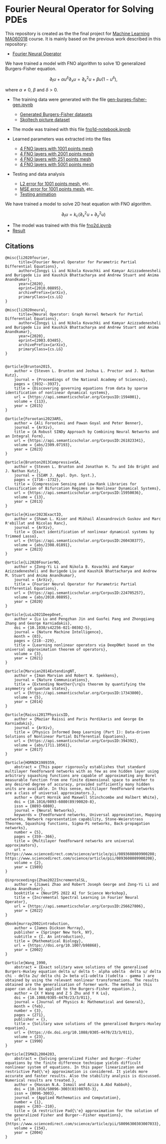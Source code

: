 # Fourier Neural Operator for Solving PDEs

This repository is created as the the final project for [Machine Learning MA060018](http://files.skoltech.ru/data/edu/syllabuses/2023/MA060018.pdf?v=f4hls9) course. It is mainly based on the previous work described in this repository:

- [Fourier Neural Operator](https://github.com/khassibi/fourier-neural-operator/blob/main/README.md)

We have trained a model with FNO algorithm to solve 1D generalized Burgers-Fisher equation. 

$$
    \partial_t u + \alpha u^\delta \partial_x u = \partial_x^2 u + \beta u \left( 1 - u^\delta \right),
$$

where $\alpha \neq 0$, $\beta$ and $\delta > 0$.

- The training data were generated with the file [gen-burges-fisher-gen.ipynb](gen-burgers-fisher-gen.ipynb)
    - [Generated Burgers-Fisher datasets](https://kaggle.com/datasets/14b1e5b86bc461380277887164c2b9e88716c56510b9ded8d064731f68c4fba5)
    - [Skoltech picture dataset](https://kaggle.com/datasets/6228b6270a9f707b18f4a2b04fe085787577780a9b48c122a3b501af4c6e9b11)
- The mode was trained with this file [fno1d-notebook.ipynb](fno1d-notebook.ipynb)
- Learned parameters was extracted into the files
    - [4 FNO layers with 1001 points mesh](results%20fno%201d/fno-4layers-1001.pth)
    - [4 FNO layers with 2001 points mesh](results%20fno%201d/fno-4layers-2001.pth)
    - [4 FNO layers with 251 points mesh](results%20fno%201d/fno-4layers-251.pth)
    - [4 FNO layers with 5001 points mesh](results%20fno%201d/fno-4layers-5001.pth)

- Testing and data analysis
    - [L2 error for 1001 points mesh](results%20fno%201d/l2-1001.png), etc.
    - [MSE error for 1001 points mesh](results%20fno%201d/mse-1001.png), etc.
    - [Testing animation](results%20fno%201d/nn.gif)


We have trained a model to solve 2D heat equation with FNO algorithm.

$$
    \partial_t u = k_c \left( \partial_x^2 u + \partial_y^2 u \right)
$$

- The model was trained with this file [fno2d.ipynb](fno2d.ipynb)
- [Result](results%20fno%201d/panic%20(1).gif) 

## Citations

```
@misc{li2020fourier,
      title={Fourier Neural Operator for Parametric Partial Differential Equations}, 
      author={Zongyi Li and Nikola Kovachki and Kamyar Azizzadenesheli and Burigede Liu and Kaushik Bhattacharya and Andrew Stuart and Anima Anandkumar},
      year={2020},
      eprint={2010.08895},
      archivePrefix={arXiv},
      primaryClass={cs.LG}
}

@misc{li2020neural,
      title={Neural Operator: Graph Kernel Network for Partial Differential Equations}, 
      author={Zongyi Li and Nikola Kovachki and Kamyar Azizzadenesheli and Burigede Liu and Kaushik Bhattacharya and Andrew Stuart and Anima Anandkumar},
      year={2020},
      eprint={2003.03485},
      archivePrefix={arXiv},
      primaryClass={cs.LG}
}


@article{Brunton2015,
	author = {Steven L. Brunton and Joshua L. Proctor and J. Nathan Kutz},
	journal = {Proceedings of the National Academy of Sciences},
	pages = {3932--3937},
	title = {Discovering governing equations from data by sparse identification of nonlinear dynamical systems},
	url = {https://api.semanticscholar.org/CorpusID:1594001},
	volume = {113},
	year = {2015}
}

@article{Forootani2023ARS,
	author = {Ali Forootani and Pawan Goyal and Peter Benner},
	journal = {ArXiv},
	title = {A Robust SINDy Approach by Combining Neural Networks and an Integral Form},
	url = {https://api.semanticscholar.org/CorpusID:261823341},
	volume = {abs/2309.07193},
	year = {2023}
}

@article{Brunton2013CompressiveSA,
	author = {Steven L. Brunton and Jonathan H. Tu and Ido Bright and J. Nathan Kutz},
	journal = {SIAM J. Appl. Dyn. Syst.},
	pages = {1716--1732},
	title = {Compressive Sensing and Low-Rank Libraries for Classification of Bifurcation Regimes in Nonlinear Dynamical Systems},
	url = {https://api.semanticscholar.org/CorpusID:15950036},
	volume = {13},
	year = {2013}
}

@article{Kiser2023ExactIO,
	author = {Shawn L. Kiser and Mikhail Alexandrovich Guskov and Marc R'ebillat and Nicolas Ranc},
	journal = {ArXiv},
	title = {Exact identification of nonlinear dynamical systems by Trimmed Lasso},
	url = {https://api.semanticscholar.org/CorpusID:260438377},
	volume = {abs/2308.01891},
	year = {2023}
}

@article{Li2020FourierNO,
	author = {Zong-Yi Li and Nikola B. Kovachki and Kamyar Azizzadenesheli and Burigede Liu and Kaushik Bhattacharya and Andrew M. Stuart and Anima Anandkumar},
	journal = {ArXiv},
	title = {Fourier Neural Operator for Parametric Partial Differential Equations},
	url = {https://api.semanticscholar.org/CorpusID:224705257},
	volume = {abs/2010.08895},
	year = {2020}
}

@article{LuLu2021DeepOnet,
	author = {Lu Lu and Pengzhan Jin and Guofei Pang and Zhongqiang Zhang and George Karniadakis},
	doi = {10.1038/s42256-021-00302-5},
	journal = {Nature Machine Intelligence},
	month = {03},
	pages = {218--229},
	title = {Learning nonlinear operators via DeepONet based on the universal approximation theorem of operators},
	volume = {3},
	year = {2021}
}

@article{Marvian2014ExtendingNT,
	author = {Iman Marvian and Robert W. Spekkens},
	journal = {Nature Communications},
	title = {Extending Noether{\rq}s theorem by quantifying the asymmetry of quantum states},
	url = {https://api.semanticscholar.org/CorpusID:17343800},
	volume = {5},
	year = {2014}
}

@article{Raissi2017PhysicsID,
	author = {Maziar Raissi and Paris Perdikaris and George Em Karniadakis},
	journal = {ArXiv},
	title = {Physics Informed Deep Learning (Part I): Data-driven Solutions of Nonlinear Partial Differential Equations},
	url = {https://api.semanticscholar.org/CorpusID:394392},
	volume = {abs/1711.10561},
	year = {2017}
}

@article{HORNIK1989359,
	abstract = {This paper rigorously establishes that standard multilayer feedforward networks with as few as one hidden layer using arbitrary squashing functions are capable of approximating any Borel measurable function from one finite dimensional space to another to any desired degree of accuracy, provided sufficiently many hidden units are available. In this sense, multilayer feedforward networks are a class of universal approximators.},
	author = {Kurt Hornik and Maxwell Stinchcombe and Halbert White},
	doi = {10.1016/0893-6080(89)90020-8},
	issn = {0893-6080},
	journal = {Neural Networks},
	keywords = {Feedforward networks, Universal approximation, Mapping networks, Network representation capability, Stone-Weierstrass Theorem, Squashing functions, Sigma-Pi networks, Back-propagation networks},
	number = {5},
	pages = {359--366},
	title = {Multilayer feedforward networks are universal approximators},
	url = {https://www.sciencedirect.com/science/article/pii/0893608089900208; https://www.sciencedirect.com/science/article/pii/0893608089900208},
	volume = {2},
	year = {1989}
}

@inproceedings{Zhao2022IncrementalSL,
	author = {Jiawei Zhao and Robert Joseph George and Zong-Yi Li and Anima Anandkumar},
	booktitle = {NeurIPS 2022 AI for Science Workshop},
	title = {Incremental Spectral Learning in Fourier Neural Operator},
	url = {https://api.semanticscholar.org/CorpusID:256627806},
	year = {2022}
}

@book{murray2002introduction,
	author = {James Dickson Murray},
	publisher = {Springer New York, NY},
	subtitle = {I. An introduction},
	title = {Mathematical Biology},
	url = {https://doi.org/10.1007/b98868},
	year = {2002}
}

@article{Wang_1990,
	abstract = {Exact solitary wave solutions of the generalised Burgers-Huxley equation delta u/ delta t- alpha udelta  delta u/ delta chi - delta 2u/ delta chi 2= beta u(1-udelta )(udelta - gamma ) are obtained by using the relevant nonlinear transformations. The results obtained are the generalisation of former work. The method in this paper can also be applied to the Burgers-Fisher equation.},
	author = {X Y Wang and Z S Zhu and Y K Lu},
	doi = {10.1088/0305-4470/23/3/011},
	journal = {Journal of Physics A: Mathematical and General},
	month = {feb},
	number = {3},
	pages = {271},
	publisher = {},
	title = {Solitary wave solutions of the generalised Burgers-Huxley equation},
	url = {https://dx.doi.org/10.1088/0305-4470/23/3/011},
	volume = {23},
	year = {1990}
}

@article{ISMAIL2004203,
	abstract = {Solving generalized Fisher and Burger--Fisher equations by the finite difference technique yields difficult nonlinear system of equations. In this paper linearization and restrictive Pad{\'e} approximation is considered. It yields more accurate and faster results. Also the stability analysis is discussed. Numerical results are treated.},
	author = {Hassan N.A. Ismail and Aziza A.Abd Rabboh},
	doi = {10.1016/S0096-3003(03)00703-3},
	issn = {0096-3003},
	journal = {Applied Mathematics and Computation},
	number = {1},
	pages = {203--210},
	title = {A restrictive Pad{\'e} approximation for the solution of the generalized Fisher and Burger--Fisher equations},
	url = {https://www.sciencedirect.com/science/article/pii/S0096300303007033},
	volume = {154},
	year = {2004}
}


```
